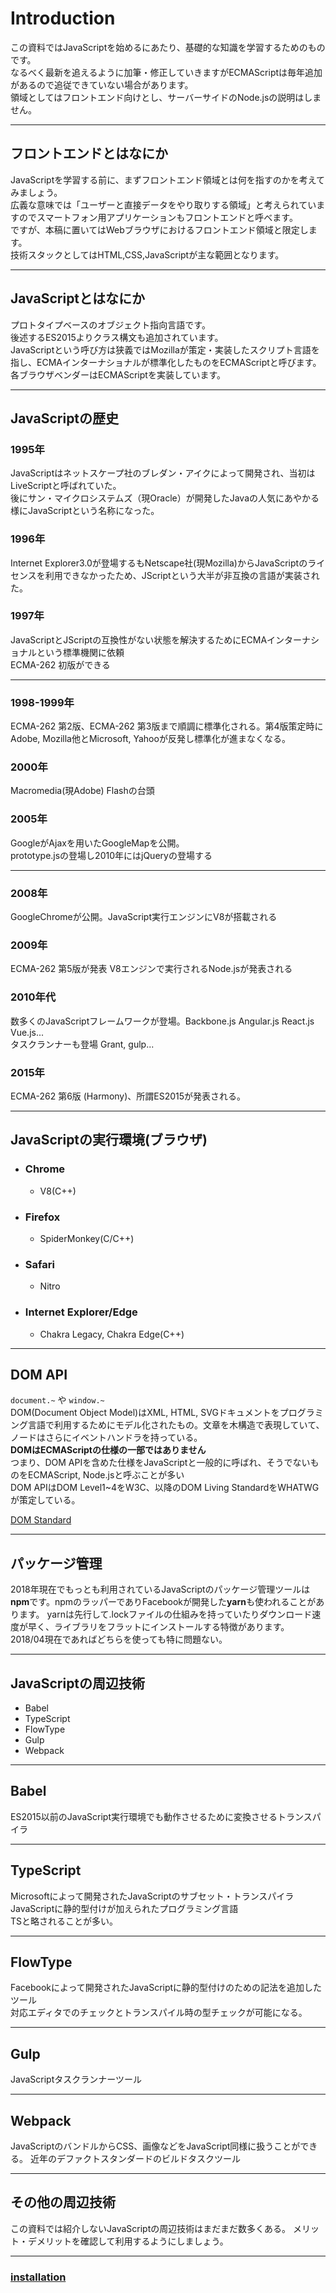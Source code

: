 # Introduction

この資料ではJavaScriptを始めるにあたり、基礎的な知識を学習するためのものです。<br>
なるべく最新を追えるように加筆・修正していきますがECMAScriptは毎年追加があるので追従できていない場合があります。<br>
領域としてはフロントエンド向けとし、サーバーサイドのNode.jsの説明はしません。

---

## フロントエンドとはなにか

JavaScriptを学習する前に、まずフロントエンド領域とは何を指すのかを考えてみましょう。<br>
広義な意味では「ユーザーと直接データをやり取りする領域」と考えられていますのでスマートフォン用アプリケーションもフロントエンドと呼べます。<br>
ですが、本稿に置いてはWebブラウザにおけるフロントエンド領域と限定します。<br>
技術スタックとしてはHTML,CSS,JavaScriptが主な範囲となります。

---

## JavaScriptとはなにか
プロトタイプベースのオブジェクト指向言語です。<br>
後述するES2015よりクラス構文も追加されています。<br>
JavaScriptという呼び方は狭義ではMozillaが策定・実装したスクリプト言語を指し、ECMAインターナショナルが標準化したものをECMAScriptと呼びます。<br>
各ブラウザベンダーはECMAScriptを実装しています。

---

## JavaScriptの歴史

### 1995年
JavaScriptはネットスケープ社のブレダン・アイクによって開発され、当初はLiveScriptと呼ばれていた。<br>
後にサン・マイクロシステムズ（現Oracle）が開発したJavaの人気にあやかる様にJavaScriptという名称になった。

### 1996年
Internet Explorer3.0が登場するもNetscape社(現Mozilla)からJavaScriptのライセンスを利用できなかったため、JScriptという大半が非互換の言語が実装された。

### 1997年
JavaScriptとJScriptの互換性がない状態を解決するためにECMAインターナショナルという標準機関に依頼<br>
ECMA-262 初版ができる

---

### 1998-1999年
ECMA-262 第2版、ECMA-262 第3版まで順調に標準化される。第4版策定時にAdobe, Mozilla他とMicrosoft, Yahooが反発し標準化が進まなくなる。

### 2000年
Macromedia(現Adobe) Flashの台頭

### 2005年
GoogleがAjaxを用いたGoogleMapを公開。<br>
prototype.jsの登場し2010年にはjQueryの登場する

---

### 2008年
GoogleChromeが公開。JavaScript実行エンジンにV8が搭載される

### 2009年
ECMA-262 第5版が発表
V8エンジンで実行されるNode.jsが発表される

### 2010年代
数多くのJavaScriptフレームワークが登場。Backbone.js Angular.js React.js Vue.js...<br>
タスクランナーも登場 Grant, gulp...

### 2015年
ECMA-262 第6版 (Harmony)、所謂ES2015が発表される。

---

## JavaScriptの実行環境(ブラウザ)

- ### Chrome
   - V8(C++)
- ### Firefox
   - SpiderMonkey(C/C++)
- ### Safari
   - Nitro
- ### Internet Explorer/Edge
   - Chakra Legacy, Chakra Edge(C++)

---

## DOM API

`document.~` や `window.~` <br>
DOM(Document Object Model)はXML, HTML, SVGドキュメントをプログラミング言語で利用するためにモデル化されたもの。文章を木構造で表現していて、ノードはさらにイベントハンドラを持っている。<br>
**DOMはECMAScriptの仕様の一部ではありません**<br>
つまり、DOM APIを含めた仕様をJavaScriptと一般的に呼ばれ、そうでないものをECMAScript, Node.jsと呼ぶことが多い<br>
DOM APIはDOM Level1~4をW3C、以降のDOM Living StandardをWHATWGが策定している。

[DOM Standard](https://dom.spec.whatwg.org)

---

## パッケージ管理

2018年現在でもっとも利用されているJavaScriptのパッケージ管理ツールは**npm**です。npmのラッパーでありFacebookが開発した**yarn**も使われることがあります。
yarnは先行して.lockファイルの仕組みを持っていたりダウンロード速度が早く、ライブラリをフラットにインストールする特徴があります。
2018/04現在であればどちらを使っても特に問題ない。

---

## JavaScriptの周辺技術

- Babel
- TypeScript
- FlowType
- Gulp
- Webpack

---

## Babel

ES2015以前のJavaScript実行環境でも動作させるために変換させるトランスパイラ

---

## TypeScript
Microsoftによって開発されたJavaScriptのサブセット・トランスパイラ<br>
JavaScriptに静的型付けが加えられたプログラミング言語<br>
TSと略されることが多い。

---

## FlowType
Facebookによって開発されたJavaScriptに静的型付けのための記法を追加したツール<br>
対応エディタでのチェックとトランスパイル時の型チェックが可能になる。

---

## Gulp
JavaScriptタスクランナーツール<br>

---

## Webpack

JavaScriptのバンドルからCSS、画像などをJavaScript同様に扱うことができる。
近年のデファクトスタンダードのビルドタスクツール

---

## その他の周辺技術
この資料では紹介しないJavaScriptの周辺技術はまだまだ数多くある。
メリット・デメリットを確認して利用するようにしましょう。

---

### [installation](?md=/docs/02-INSTALLATION)